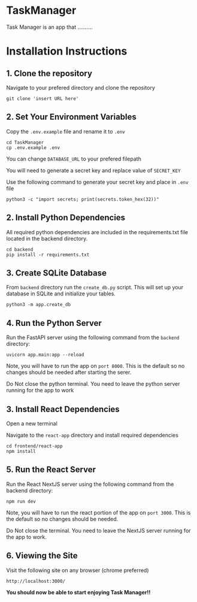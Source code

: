 # TaskManager

Task Manager is an app that ..........

# Installation Instructions 

## 1. Clone the repository
Navigate to your prefered directory and clone the repository
```
git clone 'insert URL here'
```
## 2. Set Your Environment Variables
Copy the `.env.example` file and rename it to `.env`
```
cd TaskManager
cp .env.example .env
```

You can change `DATABASE_URL` to your prefered filepath

You will need to generate a secret key and replace value of `SECRET_KEY`

Use the following command to generate your secret key and place in `.env` file
```
python3 -c "import secrets; print(secrets.token_hex(32))"
```

## 2. Install Python Dependencies
All required python dependencies are included in the requirements.txt file located in the backend directory.
```
cd backend
pip install -r requirements.txt
```
## 3. Create SQLite Database
From `backend` directory run the `create_db.py` script. This will set up your database in SQLite and initialize your tables. 
```
python3 -m app.create_db
```
## 4. Run the Python Server
Run the FastAPI server using the following command from the `backend` directory:

```
uvicorn app.main:app --reload
```
Note, you will have to run the app on `port 8000`. This is the default so no changes should be needed after starting the serer. 

Do Not close the python terminal. You need to leave the python server running for the app to work

## 3. Install React Dependencies
Open a new terminal

Navigate to the `react-app` directory and install required dependencies
```
cd frontend/react-app
npm install
```

## 5. Run the React Server
Run the React NextJS server using the following command from the backend directory:

```
npm run dev
```
Note, you will have to run the react portion of the app on `port 3000`. This is the default so no changes should be needed.

Do Not close the terminal. You need to leave the NextJS server running for the app to work.

## 6. Viewing the Site
Visit the following site on any browser (chrome preferred)
```
http://localhost:3000/
```

**You should now be able to start enjoying Task Manager!!**
